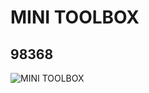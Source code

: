 # MINI TOOLBOX
## 98368
![MINI TOOLBOX](https://lc-www-live-s.legocdn.com/media/bricks/5/2/6060843.jpg)
